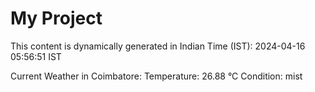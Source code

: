 # My Project

This content is dynamically generated in Indian Time (IST): 2024-04-16 05:56:51 IST


Current Weather in Coimbatore:
Temperature: 26.88 °C
Condition: mist
